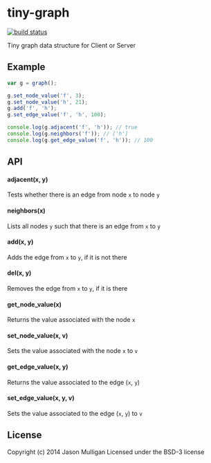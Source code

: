 # tiny-graph

[![build status](https://secure.travis-ci.org/avoidwork/tiny-graph.svg)](http://travis-ci.org/avoidwork/tiny-graph)

Tiny graph data structure for Client or Server

## Example
```javascript
var g = graph();

g.set_node_value('f', 3);
g.set_node_value('h', 21);
g.add('f', 'h');
g.set_edge_value('f', 'h', 100);

console.log(g.adjacent('f', 'h')); // true
console.log(g.neighbors('f')); // ['h']
console.log(g.get_edge_value('f', 'h')); // 100
```

## API
#### adjacent(x, y)
Tests whether there is an edge from node `x` to node `y`

#### neighbors(x)
Lists all nodes `y` such that there is an edge from `x` to `y`

#### add(x, y)
Adds the edge from `x` to `y`, if it is not there

#### del(x, y)
Removes the edge from `x` to `y`, if it is there

#### get_node_value(x)
Returns the value associated with the node `x`

#### set_node_value(x, v)
Sets the value associated with the node `x` to `v`

#### get_edge_value(x, y)
Returns the value associated to the edge (`x`, `y`)

#### set_edge_value(x, y, v)
Sets the value associated to the edge (`x`, `y`) to `v`

## License
Copyright (c) 2014 Jason Mulligan
Licensed under the BSD-3 license
